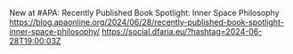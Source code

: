 New at #APA: Recently Published Book Spotlight: Inner Space Philosophy https://blog.apaonline.org/2024/06/28/recently-published-book-spotlight-inner-space-philosophy/ https://social.dfaria.eu/?hashtag=2024-06-28T19:00:03Z